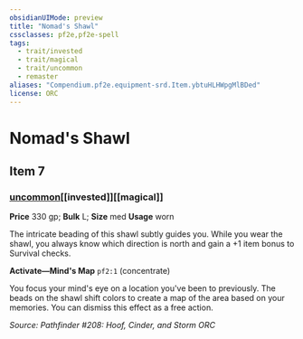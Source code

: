 ```yaml
---
obsidianUIMode: preview
title: "Nomad's Shawl"
cssclasses: pf2e,pf2e-spell
tags:
  - trait/invested
  - trait/magical
  - trait/uncommon
  - remaster
aliases: "Compendium.pf2e.equipment-srd.Item.ybtuHLHWpgMlBDed"
license: ORC
---
```

# Nomad's Shawl
## Item 7
### [uncommon](uncommon "Uncommon Rarity Trait")[[invested]][[magical]]


**Price** 330 gp; 
**Bulk** L; **Size** med
**Usage** worn

The intricate beading of this shawl subtly guides you. While you wear the shawl, you always know which direction is north and gain a +1 item bonus to Survival checks.

**Activate—Mind's Map** `pf2:1` (concentrate)

You focus your mind's eye on a location you've been to previously. The beads on the shawl shift colors to create a map of the area based on your memories. You can dismiss this effect as a free action.

*Source: Pathfinder #208: Hoof, Cinder, and Storm*
*ORC*